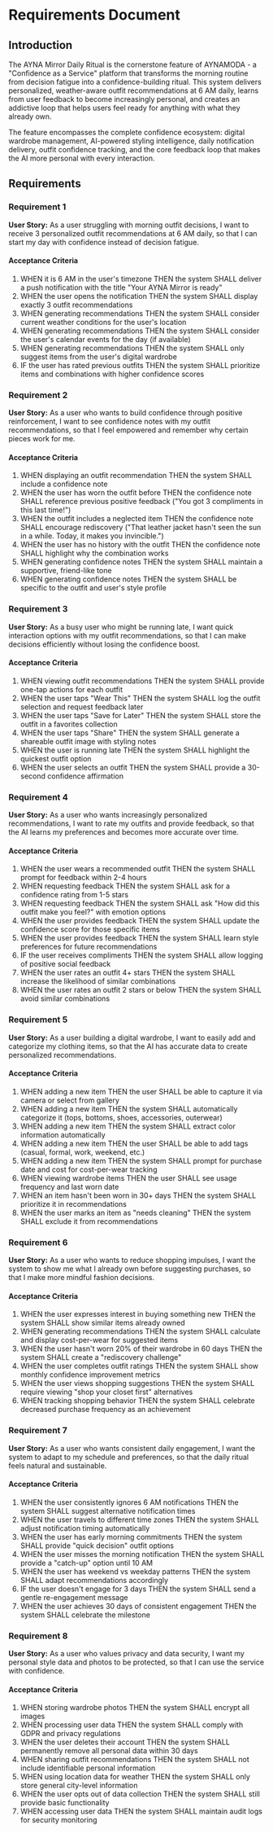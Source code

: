 # Requirements Document

## Introduction

The AYNA Mirror Daily Ritual is the cornerstone feature of AYNAMODA - a "Confidence as a Service" platform that transforms the morning routine from decision fatigue into a confidence-building ritual. This system delivers personalized, weather-aware outfit recommendations at 6 AM daily, learns from user feedback to become increasingly personal, and creates an addictive loop that helps users feel ready for anything with what they already own.

The feature encompasses the complete confidence ecosystem: digital wardrobe management, AI-powered styling intelligence, daily notification delivery, outfit confidence tracking, and the core feedback loop that makes the AI more personal with every interaction.

## Requirements

### Requirement 1

**User Story:** As a user struggling with morning outfit decisions, I want to receive 3 personalized outfit recommendations at 6 AM daily, so that I can start my day with confidence instead of decision fatigue.

#### Acceptance Criteria

1. WHEN it is 6 AM in the user's timezone THEN the system SHALL deliver a push notification with the title "Your AYNA Mirror is ready"
2. WHEN the user opens the notification THEN the system SHALL display exactly 3 outfit recommendations
3. WHEN generating recommendations THEN the system SHALL consider current weather conditions for the user's location
4. WHEN generating recommendations THEN the system SHALL consider the user's calendar events for the day (if available)
5. WHEN generating recommendations THEN the system SHALL only suggest items from the user's digital wardrobe
6. IF the user has rated previous outfits THEN the system SHALL prioritize items and combinations with higher confidence scores

### Requirement 2

**User Story:** As a user who wants to build confidence through positive reinforcement, I want to see confidence notes with my outfit recommendations, so that I feel empowered and remember why certain pieces work for me.

#### Acceptance Criteria

1. WHEN displaying an outfit recommendation THEN the system SHALL include a confidence note
2. WHEN the user has worn the outfit before THEN the confidence note SHALL reference previous positive feedback ("You got 3 compliments in this last time!")
3. WHEN the outfit includes a neglected item THEN the confidence note SHALL encourage rediscovery ("That leather jacket hasn't seen the sun in a while. Today, it makes you invincible.")
4. WHEN the user has no history with the outfit THEN the confidence note SHALL highlight why the combination works
5. WHEN generating confidence notes THEN the system SHALL maintain a supportive, friend-like tone
6. WHEN generating confidence notes THEN the system SHALL be specific to the outfit and user's style profile

### Requirement 3

**User Story:** As a busy user who might be running late, I want quick interaction options with my outfit recommendations, so that I can make decisions efficiently without losing the confidence boost.

#### Acceptance Criteria

1. WHEN viewing outfit recommendations THEN the system SHALL provide one-tap actions for each outfit
2. WHEN the user taps "Wear This" THEN the system SHALL log the outfit selection and request feedback later
3. WHEN the user taps "Save for Later" THEN the system SHALL store the outfit in a favorites collection
4. WHEN the user taps "Share" THEN the system SHALL generate a shareable outfit image with styling notes
5. WHEN the user is running late THEN the system SHALL highlight the quickest outfit option
6. WHEN the user selects an outfit THEN the system SHALL provide a 30-second confidence affirmation

### Requirement 4

**User Story:** As a user who wants increasingly personalized recommendations, I want to rate my outfits and provide feedback, so that the AI learns my preferences and becomes more accurate over time.

#### Acceptance Criteria

1. WHEN the user wears a recommended outfit THEN the system SHALL prompt for feedback within 2-4 hours
2. WHEN requesting feedback THEN the system SHALL ask for a confidence rating from 1-5 stars
3. WHEN requesting feedback THEN the system SHALL ask "How did this outfit make you feel?" with emotion options
4. WHEN the user provides feedback THEN the system SHALL update the confidence score for those specific items
5. WHEN the user provides feedback THEN the system SHALL learn style preferences for future recommendations
6. IF the user receives compliments THEN the system SHALL allow logging of positive social feedback
7. WHEN the user rates an outfit 4+ stars THEN the system SHALL increase the likelihood of similar combinations
8. WHEN the user rates an outfit 2 stars or below THEN the system SHALL avoid similar combinations

### Requirement 5

**User Story:** As a user building a digital wardrobe, I want to easily add and categorize my clothing items, so that the AI has accurate data to create personalized recommendations.

#### Acceptance Criteria

1. WHEN adding a new item THEN the user SHALL be able to capture it via camera or select from gallery
2. WHEN adding a new item THEN the system SHALL automatically categorize it (tops, bottoms, shoes, accessories, outerwear)
3. WHEN adding a new item THEN the system SHALL extract color information automatically
4. WHEN adding a new item THEN the user SHALL be able to add tags (casual, formal, work, weekend, etc.)
5. WHEN adding a new item THEN the system SHALL prompt for purchase date and cost for cost-per-wear tracking
6. WHEN viewing wardrobe items THEN the user SHALL see usage frequency and last worn date
7. WHEN an item hasn't been worn in 30+ days THEN the system SHALL prioritize it in recommendations
8. WHEN the user marks an item as "needs cleaning" THEN the system SHALL exclude it from recommendations

### Requirement 6

**User Story:** As a user who wants to reduce shopping impulses, I want the system to show me what I already own before suggesting purchases, so that I make more mindful fashion decisions.

#### Acceptance Criteria

1. WHEN the user expresses interest in buying something new THEN the system SHALL show similar items already owned
2. WHEN generating recommendations THEN the system SHALL calculate and display cost-per-wear for suggested items
3. WHEN the user hasn't worn 20% of their wardrobe in 60 days THEN the system SHALL create a "rediscovery challenge"
4. WHEN the user completes outfit ratings THEN the system SHALL show monthly confidence improvement metrics
5. WHEN the user views shopping suggestions THEN the system SHALL require viewing "shop your closet first" alternatives
6. WHEN tracking shopping behavior THEN the system SHALL celebrate decreased purchase frequency as an achievement

### Requirement 7

**User Story:** As a user who wants consistent daily engagement, I want the system to adapt to my schedule and preferences, so that the daily ritual feels natural and sustainable.

#### Acceptance Criteria

1. WHEN the user consistently ignores 6 AM notifications THEN the system SHALL suggest alternative notification times
2. WHEN the user travels to different time zones THEN the system SHALL adjust notification timing automatically
3. WHEN the user has early morning commitments THEN the system SHALL provide "quick decision" outfit options
4. WHEN the user misses the morning notification THEN the system SHALL provide a "catch-up" option until 10 AM
5. WHEN the user has weekend vs weekday patterns THEN the system SHALL adapt recommendations accordingly
6. IF the user doesn't engage for 3 days THEN the system SHALL send a gentle re-engagement message
7. WHEN the user achieves 30 days of consistent engagement THEN the system SHALL celebrate the milestone

### Requirement 8

**User Story:** As a user who values privacy and data security, I want my personal style data and photos to be protected, so that I can use the service with confidence.

#### Acceptance Criteria

1. WHEN storing wardrobe photos THEN the system SHALL encrypt all images
2. WHEN processing user data THEN the system SHALL comply with GDPR and privacy regulations
3. WHEN the user deletes their account THEN the system SHALL permanently remove all personal data within 30 days
4. WHEN sharing outfit recommendations THEN the system SHALL not include identifiable personal information
5. WHEN using location data for weather THEN the system SHALL only store general city-level information
6. WHEN the user opts out of data collection THEN the system SHALL still provide basic functionality
7. WHEN accessing user data THEN the system SHALL maintain audit logs for security monitoring
